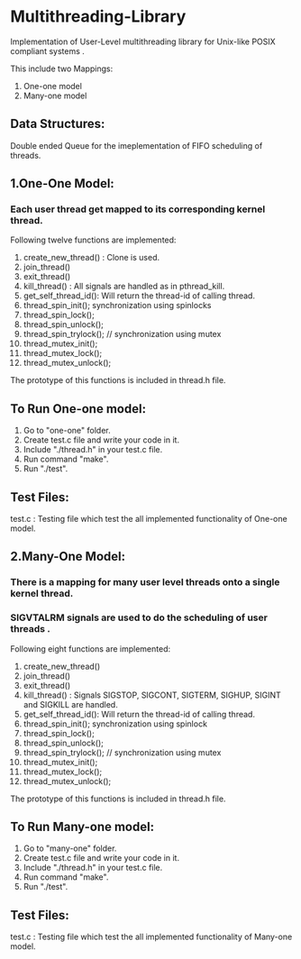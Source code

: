 # Multithreading-Library
Implementation of User-Level multithreading library for Unix-like POSIX compliant systems .


This include two Mappings:
1. One-one model
2. Many-one model

Data Structures:
---------------
Double ended Queue for the imeplementation of 
FIFO scheduling of threads.

1.One-One Model:
---------------
### Each user thread get mapped to its corresponding kernel thread.

Following twelve functions are implemented:
1. create_new_thread() : Clone is used.
2. join_thread()
3. exit_thread()
4. kill_thread() : All signals are handled as in pthread_kill.
5. get_self_thread_id(): Will return the thread-id of calling thread.
6. thread_spin_init();   synchronization using spinlocks
7. thread_spin_lock();
8. thread_spin_unlock();
9. thread_spin_trylock();
// synchronization using mutex
10. thread_mutex_init();
11. thread_mutex_lock();
12. thread_mutex_unlock();


The prototype of this functions is included in thread.h file.

To Run One-one model:
---------------------
1. Go to "one-one" folder.
2. Create test.c file and write your code in it.
3. Include "./thread.h" in your test.c file.
4. Run command "make".
5. Run "./test".

Test Files:
-----------
test.c : Testing file which test the all implemented functionality of One-one model.



2.Many-One Model:
---------------
### There is a mapping for many user level threads onto a single kernel thread.
### SIGVTALRM signals are used to do the scheduling of user threads .
Following eight functions are implemented:
1. create_new_thread() 
2. join_thread()
3. exit_thread()
4. kill_thread() : Signals SIGSTOP, SIGCONT, SIGTERM, SIGHUP, SIGINT and SIGKILL are handled.
5. get_self_thread_id(): Will return the thread-id of calling thread.
6. thread_spin_init();   synchronization using spinlock
7. thread_spin_lock();
8. thread_spin_unlock();
9. thread_spin_trylock();
// synchronization using mutex
10. thread_mutex_init();
11. thread_mutex_lock();
12. thread_mutex_unlock();

The prototype of this functions is included in thread.h file.

To Run Many-one model:
----------------------
1. Go to "many-one" folder.
2. Create test.c file and write your code in it.
3. Include "./thread.h" in your test.c file.
4. Run command "make".
5. Run "./test".

Test Files:
-----------

test.c : Testing file which test the all implemented functionality of Many-one model.

